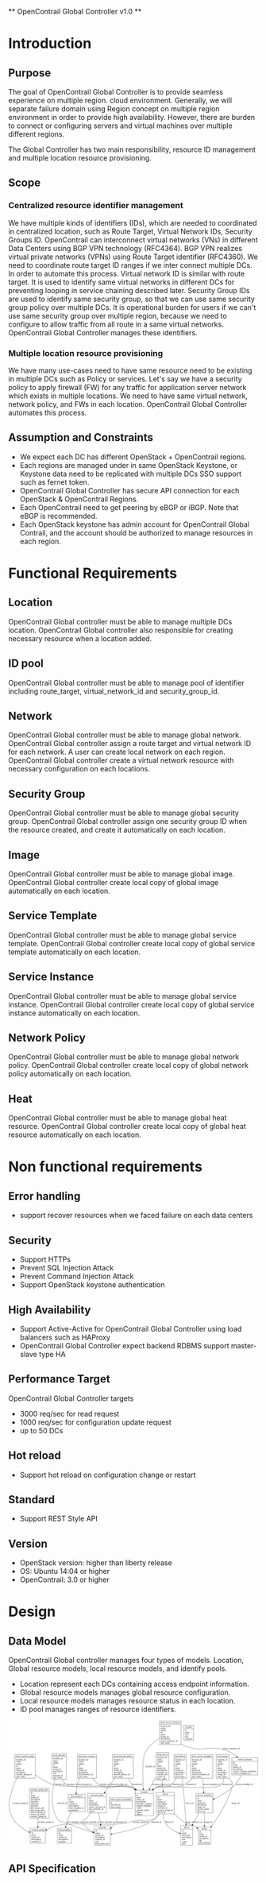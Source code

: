** OpenContrail Global Controller v1.0 **

# Introduction

## Purpose

The goal of OpenContrail Global Controller is to provide seamless experience on multiple region.
cloud environment. Generally, we will separate failure domain using Region concept on multiple region environment
in order to provide high availability. However, there are burden to connect or configuring
 servers and virtual machines over multiple different regions.

The Global Controller has two main responsibility, resource ID management and multiple location resource provisioning.

## Scope

### Centralized resource identifier management

We have multiple kinds of identifiers (IDs), which are needed to coordinated in centralized location,
 such as Route Target, Virtual Network IDs, Security Groups ID.
OpenContrail can interconnect virtual networks (VNs) in different Data Centers using BGP VPN technology (RFC4364).
BGP VPN realizes virtual private networks (VPNs) using Route Target identifier (RFC4360).
We need to coordinate route target ID ranges if we inter connect multiple DCs. In order to automate this process.
Virtual network ID is similar with route target. It is used to identify same virtual networks in different DCs for preventing looping in
service chaining described later.
Security Group IDs are used to identify same security group, so that we can use same security group policy over multiple
DCs. It is operational burden for users if we can't use same security group over multiple region, because we need
to configure to allow traffic from all route in a same virtual networks.
OpenContrail Global Controller manages these identifiers.

### Multiple location resource provisioning

We have many use-cases need to have same resource need to be existing in multiple DCs such as Policy or services.
Let's say we have a security policy to apply firewall (FW) for any traffic for application server network which exists in multiple
locations. We need to have same virtual network, network policy, and FWs in each location.
OpenContrail Global Controller automates this process.

## Assumption and Constraints

- We expect each DC has different OpenStack + OpenContrail regions.
- Each regions are managed under in same OpenStack Keystone, or Keystone data need to be replicated with
 multiple DCs SSO support such as fernet token.
- OpenContrail Global Controller has secure API connection for each OpenStack & OpenContrail Regions.
- Each OpenContrail need to get peering by eBGP or iBGP. Note that eBGP is recommended.
- Each OpenStack keystone has admin account for OpenContrail Global Contrail, and the account
should be authorized to manage resources in each region.

# Functional Requirements

## Location

OpenContrail Global controller must be able to manage multiple DCs location.
OpenContrail Global controller also responsible for creating necessary resource when a location added.

## ID pool

OpenContrail Global controller must be able to manage pool of identifier including route_target,
virtual_network_id and security_group_id.

## Network

OpenContrail Global controller must be able to manage global network. OpenContrail Global controller
assign a route target and virtual network ID for each network. A user can create local network on each region.
OpenContrail Global controller create a virtual network resource with necessary configuration on each locations.

## Security Group

OpenContrail Global controller must be able to manage global security group.
OpenContrail Global controller assign one security group ID when the resource created, and
create it automatically on each location.

## Image

OpenContrail Global controller must be able to manage global image.
OpenContrail Global controller  create local copy of global image automatically on each location.

## Service Template

OpenContrail Global controller must be able to manage global service template.
OpenContrail Global controller create local copy of global service template automatically on each location.

## Service Instance

OpenContrail Global controller must be able to manage global service instance.
OpenContrail Global controller create local copy of global service instance automatically on each location.

## Network Policy

OpenContrail Global controller must be able to manage global network policy.
OpenContrail Global controller create local copy of global network policy automatically on each location.

## Heat

OpenContrail Global controller must be able to manage global heat resource.
OpenContrail Global controller create local copy of global heat resource automatically on each location.

# Non functional requirements

## Error handling

- support recover resources when we faced failure on each data centers

## Security

- Support HTTPs
- Prevent SQL Injection Attack
- Prevent Command Injection Attack
- Support OpenStack keystone authentication

## High Availability

- Support Active-Active for OpenContrail Global Controller using
  load balancers such as HAProxy
- OpenContrail Global Controller expect backend RDBMS support master-slave type HA

## Performance Target

OpenContrail Global Controller targets

- 3000 req/sec for read request
- 1000 req/sec for configuration update request
- up to 50 DCs

## Hot reload

- Support hot reload on configuration change or restart

## Standard

- Support REST Style API

## Version

- OpenStack version: higher than liberty release
- OS: Ubuntu 14:04 or higher
- OpenContrail: 3.0 or higher

# Design

## Data Model

OpenContrail Global controller manages four types of models. Location, Global resource models, local resource models, and
 identify pools.

- Location represent each DCs containing access endpoint information.
- Global resource models manages global resource configuration.
- Local resource models manages resource status in each location.
- ID pool manages ranges of resource identifiers.

![Figure Schema model](./images/schema.png "Figure Schema model")

## API Specification

